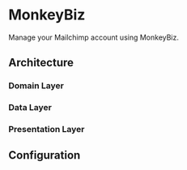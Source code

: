 # MonkeyBiz

Manage your Mailchimp account using MonkeyBiz.

## Architecture

### Domain Layer

### Data Layer

### Presentation Layer

## Configuration